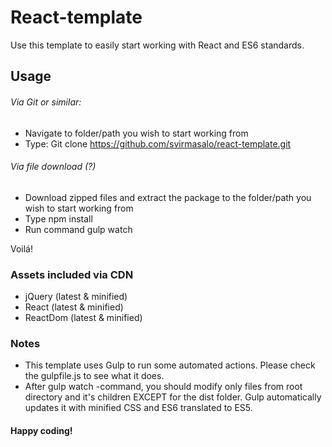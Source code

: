 # React-template
Use this template to easily start working with React and ES6 standards. 

## Usage
###### Via Git or similar:
- Navigate to folder/path you wish to start working from
- Type: Git clone https://github.com/svirmasalo/react-template.git

###### Via file download (?)
- Download zipped files and extract the package to the folder/path you wish to start working from
- Type npm install
- Run command gulp watch

Voilá!

### Assets included via CDN
- jQuery (latest & minified)
- React (latest & minified)
- ReactDom (latest  & minified)

### Notes
- This template uses Gulp to run some automated actions. Please check the gulpfile.js to see what it does.
- After gulp watch -command, you should modify only files from root directory and it's children EXCEPT for the dist folder. Gulp automatically updates it with minified CSS and ES6 translated to ES5.

#### Happy coding!